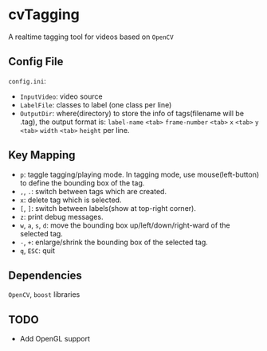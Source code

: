 # cvTagging
A realtime tagging tool for videos based on `OpenCV`


## Config File
`config.ini`:
* `InputVideo`: video source
* `LabelFile`: classes to label (one class per line)
* `OutputDir`: where(directory) to store the info of tags(filename will be <video-filename>.tag), the output format is: `label-name` `<tab>` `frame-number` `<tab>` `x` `<tab>` `y` `<tab>` `width` `<tab>` `height` per line.


## Key Mapping
* `p`: taggle tagging/playing mode. In tagging mode, use mouse(left-button) to define the bounding box of the tag.
* `,`, `.`: switch between tags which are created.
* `x`: delete tag which is selected.
* `[`, `]`: switch between labels(show at top-right corner).
* `z`: print debug messages.
* `w`, `a`, `s`, `d`: move the bounding box up/left/down/right-ward of the selected tag.
* `-`, `+`: enlarge/shrink the bounding box of the selected tag.
* `q`, `ESC`: quit


## Dependencies
`OpenCV`, `boost` libraries


## TODO
* Add OpenGL support

